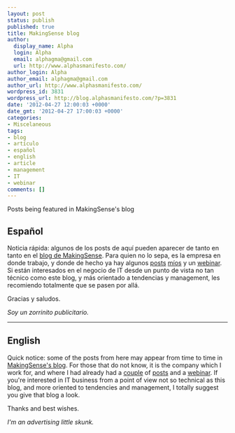 ```yaml
---
layout: post
status: publish
published: true
title: MakingSense blog
author:
  display_name: Alpha
  login: Alpha
  email: alphagma@gmail.com
  url: http://www.alphasmanifesto.com/
author_login: Alpha
author_email: alphagma@gmail.com
author_url: http://www.alphasmanifesto.com/
wordpress_id: 3831
wordpress_url: http://blog.alphasmanifesto.com/?p=3831
date: '2012-04-27 12:00:03 +0000'
date_gmt: '2012-04-27 17:00:03 +0000'
categories:
- Miscelaneous
tags:
- blog
- artículo
- español
- english
- article
- management
- IT
- webinar
comments: []
---
```

Posts being featured in MakingSense's blog

## Español

Noticia rápida: algunos de los posts de aquí pueden aparecer de tanto en tanto en el <a href="http://blog.makingsense.com/">blog de MakingSense</a>. Para quien no lo sepa, es la empresa en donde trabajo, y donde de hecho ya hay algunos <a href="http://blog.makingsense.com/2010/07/doppler-reports/">posts</a> <a href="http://blog.makingsense.com/2010/09/gmail-priority-inbox/">míos</a> y un <a href="http://blog.makingsense.com/2011/08/auto-scaling-in-windows-azure/">webinar</a>. Si están interesados en el negocio de IT desde un punto de vista no tan técnico como este blog, y más orientado a tendencias y management, les recomiendo totalmente que se pasen por allá.

Gracias y saludos.

_Soy un zorrinito publicitario._
<hr style="width: 100%;" width="100%" />

## English

Quick notice: some of the posts from here may appear from time to time in <a href="http://blog.makingsense.com/">MakingSense's blog</a>. For those that do not know, it is the company which I work for, and where I had already had a <a href="http://blog.makingsense.com/2010/07/doppler-reports/">couple</a> of <a href="http://blog.makingsense.com/2010/09/gmail-priority-inbox/">posts</a> and a <a href="http://blog.makingsense.com/2011/08/auto-scaling-in-windows-azure/">webinar</a>. If you're interested in IT business from a point of view not so technical as this blog, and more oriented to tendencies and management, I totally suggest you give that blog a look.

Thanks and best wishes.

_I'm an advertising little skunk._
